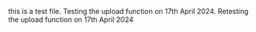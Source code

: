this is a test file. Testing the upload function on 17th April 2024. Retesting the upload function on 17th April 2024
